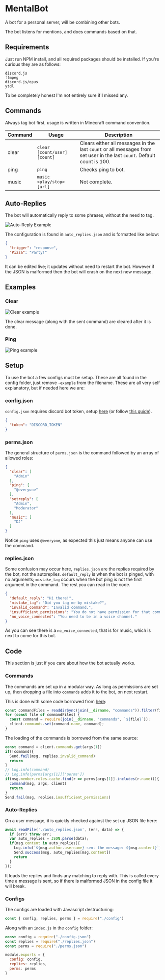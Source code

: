 # MentalBot

A bot for a personal server, will be combining other bots.

The bot listens for mentions, and does commands based on that.

## Requirements

Just run NPM install, and all required packages should be installed. If you're curious they are as follows:

```
discord.js
ffmpeg
discord.js/opus
ytdl
```

To be completely honest I'm not entirely sure if I missed any.

## Commands

Always tag bot first, usage is written in Minecraft command convention.

| **Command** | **Usage** | **Description** |
| ---------------------------- | ---------------------------- | --------------------- |
| clear       | `clear [count/user] [count]` | Clears either all messages in the last `count` or all messages from set user in the last `count`. Default count is 100. |
| ping        | `ping` | Checks ping to bot. |
| music | `music <play/stop> [url]` | Not complete. |

## Auto-Replies

The bot will automatically reply to some phrases, without the need to tag.

![Auto-Reply Example](https://i.imgur.com/0MAFzWp.png)

The configuration is found in `auto_replies.json` and is formatted like below:

```json
{
  "trigger": "response",
  "Pizza": "Party!"
}
```

It can be edited live; it updates without need to restart the bot. However if the JSON is malformed then the bot will crash on the next new message.

## Examples
### Clear
![Clear example](https://imgur.com/nPNe3sQ.png)

The clear message (along with the sent command) are cleared after it is done.

### Ping
![Ping example](https://i.imgur.com/9tn5vuh.png)

## Setup

To use the bot a few configs must be setup. These are all found in the config folder, just remove `‑example` from the filename. These are all very self explanatory, but if needed here we are:

### config.json

`config.json` requires discord bot token, setup [here](https://discord.com/developers/applications/) (or follow [this guide](https://www.digitalocean.com/community/tutorials/how-to-build-a-discord-bot-with-node-js)).

```json
{
  "token": "DISCORD_TOKEN"
}
```

### perms.json

The general structure of `perms.json` is the command followed by an array of allowed roles:

```json
{
  "clear": [
    "Admin"
  ],
  "ping": [
    "@everyone"
  ],
  "setreply": [
    "Admin",
    "Moderator"
  ],
  "music": [
    "DJ"
  ]
}
```

Notice `ping` uses `@everyone`, as expected this just means anyone can use the command.

### replies.json

Some confusion may occur here, `replies.json` are the replies required by the bot, not the autoreplies. `default_reply` is when the bot is pinged, with no arguments; `mistake_tag` occurs when the bot ping is not the first argument in the command. The rest you can read in the code.

```json
{
  "default_reply": "Hi there!",
  "mistake_tag": "Did you tag me by mistake?",
  "invalid_command": "Invalid command.",
  "insufficient_permissions": "You do not have permission for that command.",
  "no_voice_connected": "You need to be in a voice channel."
}
```

As you can see there is a `no_voice_connected`, that is for music, which is next to come for this bot.

## Code

This section is just if you care about how the bot actually works.

### Commands

The commands are set up in a modular way. As long as permissions are set up, then dropping a file into `commands` adds it to the bot, on next restart.

This is done with some code borrowed from [here](https://github.com/eritislami/evobot/blob/master/index.js):

```javascript
const commandFiles = readdirSync(join(__dirname, "commands")).filter(file => file.endsWith(".js"));
for (const file of commandFiles) {
  const command = require(join(__dirname, "commands", `${file}`));
  client.commands.set(command.name, command);
}
```

The loading of the commands is borrowed from the same source:

```js
const command = client.commands.get(args[1])
if(!command){
  Send.fail(msg, replies.invalid_command)
  return
}
// Log.info(command)
// Log.info(perms[args[1]]['perms'])
if(msg.member.roles.cache.find(r => perms[args[1]].includes(r.name))){
  command(msg, args, client)
  return
}
Send.fail(msg, replies.insufficient_permissions)
```

### Auto-Replies

On a user message, it is quickly checked against the set up JSON file here:

```javascript
await readFile('./auto_replies.json', (err, data) => {
  if (err) throw err;
  var auto_replies = JSON.parse(data);
  if(msg.content in auto_replies){
    Log.info(`${msg.author.username} sent the message: ${msg.content}`)
    Send.success(msg, auto_replies[msg.content])
    return
  }
});
```

It loads the replies and finds any matching to reply with. This is called every time a message is sent, so if there is malformed JSON in the config file it will break.

### Configs

The configs are loaded with Javascript destructuring:

```js
const { config, replies, perms } = require("./config")
```

Along with an `index.js` in the `config` folder:

```js
const config = require("./config.json")
const replies = require("./replies.json")
const perms = require("./perms.json")

module.exports = {
  config: config,
  replies: replies,
  perms: perms
}
```